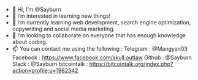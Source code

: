 - 👋 Hi, I’m @Sayburn
- 👀 I’m interested in learning new things!
- 🌱 I’m currently learning web development, search engine optimization, copywriting and social media marketing.
- 💞️ I’m looking to collaborate on everyone that has enough knowledge about coding.
- 📫 You can contact me using the following :
Telegram : @Mangyan03
Facebook : https://www.facebook.com/skull.outlaw
Github : @Sayburn
Slack : @Sayburn
bitcointalk : https://bitcointalk.org/index.php?action=profile;u=1982542
